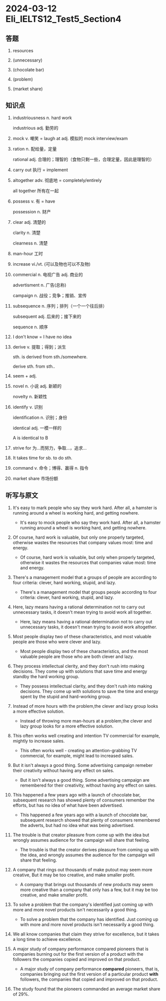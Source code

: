 # 2024-03-12 Eli_IELTS12_Test5_Section4

## 答题

1. resources

2. (unnecessary)

3. (chocolate bar)

4. (problem)

5. (market share)

## 知识点

1. industriousness n. hard work

   industrious adj. 勤劳的

2. mock v. 嘲笑 = laugh at adj. 模拟的 mock interview/exam

3. ration n. 配给量，定量

   rational adj. 合理的；理智的（食物只剩一些，合理定量，因此是理智的）

4. carry out 执行 = implement

5. altogether adv. 彻底地 = completely/entirely

   all together 所有在一起

6. possess v. 有 = have

   possession n. 财产

7. clear adj. 清楚的

   clarity n. 清楚

   clearness n. 清楚

8. man-hour 工时

9. increase vi./vt. (可以及物也可以不及物)

10. commercial n. 电视广告 adj. 商业的

    advertisment n. 广告(总称)

    campaign n. 战役；竞争；推销、宣传

11. subsequence n. 序列；排列（一个一个往后排）

    subsequent adj. 后来的；接下来的

    sequence n. 顺序

12. I don't know = I have no idea

13. derive v. 提取；得到；派生

    sth. is derived from sth./somewhere.

    derive sth. from sth..

14. seem + adj.

15. novel n. 小说 adj. 新颖的

    novelty n. 新颖性

16. identify v. 识别

    identification n. 识别；身份

    identical adj. 一模一样的

    A is identical to B

17. strive for 为...而努力，争取...，追求...

18. It takes time for sb. to do sth.

19. command v. 命令；博得、赢得 n. 指令

20. market share 市场份额

## 听写与原文

1. It's easy to mark people who say they work hard. After all, a hamster is running around a wheel is working hard, and getting nowhere.

   - It's easy to mock people who say they work hard. After all, a hamster running around a wheel is working hard, and getting nowhere.

2. Of course, hard work is valuable, but only one properly targeted, otherwise wastes the resources that company values most: time and energy.

   - Of course, hard work is valuable, but only when properly targeted, otherwise it wastes the resources that companies value most: time and energy.

3. There's a management model that a groups of people are according to four criteria: clever, hard working, stupid, and lazy.

   - There's a management model that groups people according to four criteria: clever, hard working, stupid, and lazy.

4. Here, lazy means having a rational determination not to carry out unnecessary tasks, it doesn't mean trying to avoid work all together.

   - Here, lazy means having a rational determination not to carry out unnecessary tasks, it doesn't mean trying to avoid work altogether.

5. Most people display two of these characteristics, and most valuable people are those who were clever and lazy.

   - Most people display two of these characteristics, and the most valuable people are those who are both clever and lazy.

6. They process intellectual clerity, and they don't rush into making decisions. They come up with solutions that save time and energy standby the hard working group.

   - They possess intellectual clarity, and they don't rush into making decisions. They come up with solutions to save the time and energy spent by the stupid and hard-working group.

7. Instead of more hours with the problem,the clever and lazy group looks a more effective solution.

   - Instead of throwing more man-hours at a problem,the clever and lazy group looks for a more effective solution.

8. This often works well creating and intention TV commercial for example, mightly to increase sales.

   - This often works well - creating an attention-grabbing TV commercial, for example, might lead to increased sales.

9. But it isn't always a good thing. Some advertising campaign remeber their creativity without having any effect on sales.

   - But it isn't always a good thing. Some advertising campaign are remembered for their creativity, without having any effect on sales.

10. This happened a few years ago with a launch of chocolate bar, subsequent research has showed plenty of consumers remember the efforts, but has no idea of what have been advertised.

    - This happened a few years ago with a launch of chocolate bar, subsequent research showed that plenty of consumers remembered the adverts, but had no idea what was being advertised.

11. The trouble is that creator pleasure from come up with the idea but wrongly assumes audience for the campaign will share that feeling.

    - The trouble is that the creator derives pleasure from coming up with the idea, and wrongly assumes the audience for the campaign will share that feeling.

12. A company that rings out thousands of make putout may seem more creative, But it may be too creative, and make smaller profit.

    - A company that brings out thousands of new products may seem more creative than a company that only has a few, but it may be too creative, and make smaller profit.

13. To solve a problem that the company's identified just coming up with more and more novel products isn't necessarily a good thing.

    - To solve a problem that the company has identified. Just coming up with more and more novel products isn't necessarily a good thing.

14. We all know companies that claim they strive for excellence, but it takes a long time to achieve excellence.

15. A major study of company performance compared pioneers that is companies burning out for the first version of a product with the followers the companies copied and improved on that product.

    - A major study of company performance **compared** pioneers, that is, companies bringing out the first version of a particular product **with** followers, the companies that copied and improved on that product.

16. The study found that the pioneers commanded an average market share of 29%.
